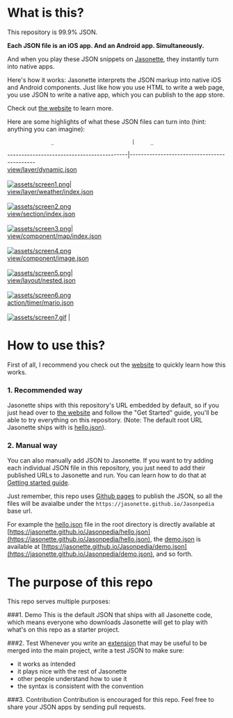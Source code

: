 # What is this?
This repository is 99.9% JSON.

**Each JSON file is an iOS app. And an Android app. Simultaneously.**

And when you play these JSON snippets on [Jasonette](https://www.jasonette.com), they instantly turn into native apps.

Here's how it works: Jasonette interprets the JSON markup into native iOS and Android components. Just like how you use HTML to write a web page, you use JSON to write a native app, which you can publish to the app store.

Check out [the website](https://www.jasonette.com) to learn more.

Here are some highlights of what these JSON files can turn into (hint: anything you can imagine):

                  _                         |     _                                        
-------------------------------------------|--------------------------------------------
<br>[view/layer/dynamic.json](view/layer/dynamic.json)<br><br>[![assets/screen1.png](assets/screen1.png)](view/layer/dynamic.json)|<br> [view/layer/weather/index.json](view/layer/weather/index.json)<br><br>[![assets/screen2.png](assets/screen2.png)](view/layer/weather/index.json)
<br>[view/section/index.json](view/section/index.json)<br><br>[![assets/screen3.png](assets/screen3.png)](view/section/index.json)|<br> [view/component/map/index.json](view/component/map/index.json)<br><br>[![assets/screen4.png](assets/screen4.png)](view/component/map/index.json)
<br>[view/component/image.json](view/component/image/index.json)<br><br>[![assets/screen5.png](assets/screen5.png)](view/component/image/index.json)|<br> [view/layout/nested.json](view/layout.nested.json)<br><br>[![assets/screen6.png](assets/screen6.png)](view/layout/nested.json)
<br>[action/timer/mario.json](action/timer/mario.json)<br><br>[![assets/screen7.gif](assets/screen7.gif)](action/timer/mario.json)      |                                            

# How to use this?

First of all, I recommend you check out the [website](https://www.jasonette.com) to quickly learn how this works.

### 1. Recommended way
Jasonette ships with this repository's URL embedded by default, so if you just head over to [the website](https://www.jasonette.com) and follow the "Get Started" guide, you'll be able to try everything on this repository. (Note: The default root URL Jasonette ships with is [hello.json](https://github.com/Jasonette/Jasonpedia/blob/gh-pages/hello.json)).

### 2. Manual way
You can also manually add JSON to Jasonette. If you want to try adding each individual JSON file in this repository, you just need to add their published URLs to Jasonette and run. You can learn how to do that at [Getting started guide](https://jasonette.github.io/documentation).

Just remember, this repo uses [Github pages](https://pages.github.com) to publish the JSON, so all the files will be avaialbe under the `https://jasonette.github.io/Jasonpedia` base url.

For example the [hello.json](https://github.com/Jasonette/Jasonpedia/blob/gh-pages/hello.json) file in the root directory is directly available at [https://jasonette.github.io/Jasonpedia/hello.json](https://jasonette.github.io/Jasonpedia/hello.json), the [demo.json](https://github.com/Jasonette/Jasonpedia/blob/gh-pages/demo.json) is available at [https://jasonette.github.io/Jasonpedia/demo.json](https://jasonette.github.io/Jasonpedia/demo.json), and so forth.

# The purpose of this repo
This repo serves multiple purposes:

###1. Demo
This is the default JSON that ships with all Jasonette code, which means everyone who downloads Jasonette will get to play with what's on this repo as a starter project.

###2. Test
Whenever you write an [extension](https://jasonette.github.io/documentation/advanced/#extension) that may be useful to be merged into the main project,  write a test JSON to make sure:
  - it works as intended
  - it plays nice with the rest of Jasonette
  - other people understand how to use it
  - the syntax is consistent with the convention

###3. Contribution
Contribution is encouraged for this repo. Feel free to share your JSON apps by sending pull requests.
